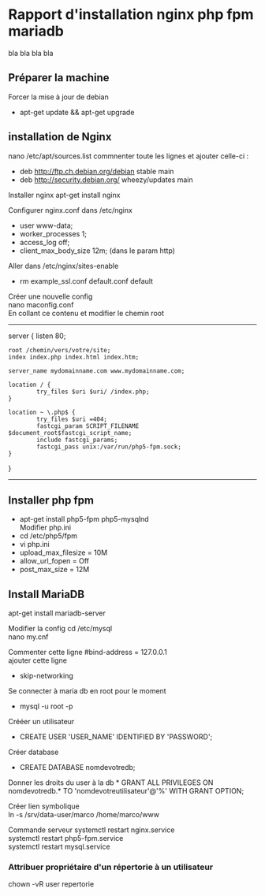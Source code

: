 # Rapport d'installation nginx php fpm mariadb

bla bla bla bla

## Préparer la machine

Forcer la mise à jour de debian
* apt-get update && apt-get upgrade   

## installation de Nginx

nano /etc/apt/sources.list
commnenter toute les lignes et ajouter celle-ci :
* deb http://ftp.ch.debian.org/debian stable main
* deb http://security.debian.org/ wheezy/updates main


Installer nginx
apt-get install nginx

Configurer nginx.conf dans /etc/nginx  
* user www-data;
* worker_processes 1;
* access_log off;
* client_max_body_size 12m;  (dans le param http)

Aller dans /etc/nginx/sites-enable  
* rm example_ssl.conf default.conf default

Créer une nouvelle config  
nano maconfig.conf  
En collant ce contenu et modifier le chemin root  

- - -
server {
    listen 80;

    root /chemin/vers/votre/site;
    index index.php index.html index.htm;

    server_name mydomainname.com www.mydomainname.com;

    location / {
            try_files $uri $uri/ /index.php;
    }

    location ~ \.php$ {
            try_files $uri =404;
            fastcgi_param SCRIPT_FILENAME $document_root$fastcgi_script_name;
            include fastcgi_params;
            fastcgi_pass unix:/var/run/php5-fpm.sock;
    }
}
- - -  

## Installer php fpm
* apt-get install php5-fpm php5-mysqlnd  
Modifier php.ini
* cd /etc/php5/fpm
* vi php.ini
* upload_max_filesize = 10M
* allow_url_fopen = Off
* post_max_size = 12M

## Install MariaDB  

apt-get install mariadb-server

Modifier la config
cd /etc/mysql  
nano my.cnf  

Commenter cette ligne \#bind-address = 127.0.0.1  
ajouter cette ligne  
* skip-networking  

Se connecter à maria db en root pour le moment  

* mysql -u root -p

Crééer un utilisateur   
* CREATE USER 'USER_NAME' IDENTIFIED BY 'PASSWORD';  

Créer database
* CREATE DATABASE nomdevotredb;  

Donner les droits du user à la db
*
GRANT ALL PRIVILEGES ON nomdevotredb.* TO 'nomdevotreutilisateur'@'%' WITH GRANT OPTION;



Créer lien symbolique  
ln -s /srv/data-user/marco /home/marco/www

Commande serveur
systemctl restart nginx.service  
systemctl restart php5-fpm.service  
systemctl restart mysql.service  

### Attribuer propriétaire d'un répertorie à un utilisateur
chown -vR user repertorie
